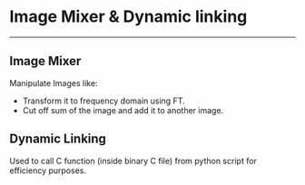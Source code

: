 # Image Mixer & Dynamic linking
___

## Image Mixer
Manipulate Images like:
* Transform it to frequency domain using FT.
* Cut off sum of the image and add it to another image.

## Dynamic Linking
Used to call C function (inside binary C file) from python script for efficiency purposes.